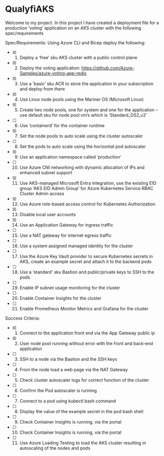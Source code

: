 # QualyfiAKS
Welcome to my project.
In this project I have created a deployment file for a production ‘voting’ application on an AKS cluster with the following spec/requirements

Spec/Requirements:
Using Azure CLI and Bicep deploy the following:

- [x] 1. Deploy a ‘free’ sku AKS cluster with a public control plane
- [x] 2. Deploy the voting application: https://github.com/Azure-Samples/azure-voting-app-redis
- [x] 3. Use a ‘basic’ sku ACR to store the application in your subscription and deploy from there
- [x] 4. Use Linux node pools using the Mariner OS (Microsoft Linux)
- [x] 5. Create two node pools, one for system and one for the application – use default sku for node pool vm’s which is ‘Standard_DS2_v2’
- [ ] 6. Use ‘containerd’ for the container runtime
- [x] 7. Set the node pools to auto scale using the cluster autoscaler
- [ ] 8. Set the pods to auto scale using the horizontal pod autoscaler
- [x] 9. Use an application namespace called ‘production’
- [ ] 10. Use Azure CNI networking with dynamic allocation of IPs and enhanced subnet support
- [x] 11. Use AKS-managed Microsoft Entra integration, use the existing EID group ‘AKS EID Admin Group’ for Azure Kubernetes Service RBAC Cluster Admin access
- [x] 12. Use Azure role-based access control for Kubernetes Authorization
- [x] 13. Disable local user accounts
- [x] 14. Use an Application Gateway for ingress traffic
- [ ] 15. Use a NAT gateway for internet egress traffic
- [ ] 16. Use a system assigned managed identity for the cluster
- [ ] 17. Use the Azure Key Vault provider to secure Kubernetes secrets in AKS, create an example secret and attach it to the backend pods
- [ ] 18. Use a ‘standard’ sku Bastion and public/private keys to SSH to the pods
- [ ] 19. Enable IP subnet usage monitoring for the cluster
- [ ] 20. Enable Container Insights for the cluster
- [ ] 21. Enable Prometheus Monitor Metrics and Grafana for the cluster

Success Criteria:

- [x] 1. Connect to the application front end via the App Gateway public ip
- [x] 2. User node pool running without error with the front and back-end application
- [ ] 3. SSH to a node via the Bastion and the SSH keys
- [ ] 4. From the node load a web page via the NAT Gateway
- [ ] 5. Check cluster autoscaler logs for correct function of the cluster
- [ ] 6. Confirm the Pod autoscaler is running  
- [ ] 7. Connect to a pod using kubectl bash command
- [ ] 8. Display the value of the example secret in the pod bash shell
- [ ] 9. Check Container Insights is running, via the portal
- [ ] 10. Check Container Insights is running, via the portal
- [ ] 11. Use Azure Loading Testing to load the AKS cluster resulting in autoscaling of the nodes and pods

